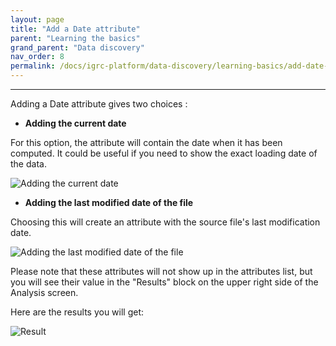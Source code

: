 ```yaml
---
layout: page
title: "Add a Date attribute"
parent: "Learning the basics"
grand_parent: "Data discovery"
nav_order: 8
permalink: /docs/igrc-platform/data-discovery/learning-basics/add-date-attribute/
---
```

---

Adding a Date attribute gives two choices :

- **Adding the current date**   

For this option, the attribute will contain the date when it has been computed. It could be useful if you need to show the exact loading date of the data.   

![Adding the current date]({{site.baseurl}}/docs/igrc-platform/data-discovery/learning-the-basics/images/2016-05-09_16_56_10-Add_a_Date_attribute.png "Adding the current date")   

- **Adding the last modified date of the file**   

Choosing this will create an attribute with the source file's last modification date.   

![Adding the last modified date of the file]({{site.baseurl}}/docs/igrc-platform/data-discovery/learning-the-basics/images/2016-05-09_18_00_06-Add_a_Date_attribute.png "Adding the last modified date of the file")    

Please note that these attributes will not show up in the attributes list, but you will see their value in the "Results" block on the upper right side of the Analysis screen.   

Here are the results you will get:   

![Result]({{site.baseurl}}/docs/igrc-platform/data-discovery/learning-the-basics/images/2016-05-09_17_58_39-iGRC_Project_-_demo2016_discovery_demo_Elyxo.discovery_-_iGRC_Analytics.png "Result")    
